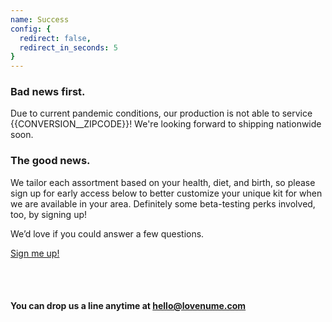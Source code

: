 ```yaml
---
name: Success
config: {
  redirect: false,
  redirect_in_seconds: 5
}
---
```


<section>

### Bad news first.

Due to current pandemic conditions, our production is not able to service {{CONVERSION__ZIPCODE}}! We're looking forward to shipping nationwide soon.

</section>

<section>

### The good news.

We tailor each assortment based on your health, diet, and birth, so please sign up for early access below to better customize your unique kit for when we are available in your area. Definitely some beta-testing perks involved, too, by signing up!

We’d love if you could answer a few questions.

<a href="/sign-up" class="callout-cta">Sign me up!</a>

</section>


<section>

<br/>
<br/>

#### You can drop us a line anytime at [hello@lovenume.com](mailto:hello@lovenume.com)

</section>
